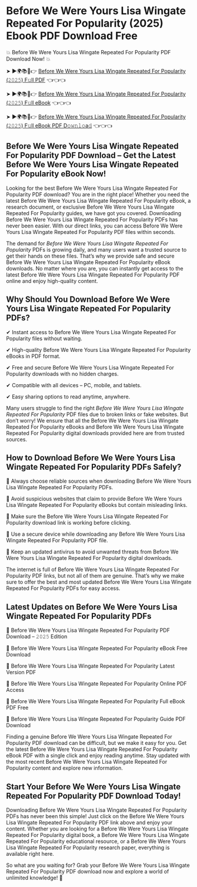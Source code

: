 # Before We Were Yours Lisa Wingate Repeated For Popularity (2025) Ebook PDF Download Free

💥 Before We Were Yours Lisa Wingate Repeated For Popularity PDF Download Now! 💥

➤ ►🌍📚📱👉 [Before We Were Yours Lisa Wingate Repeated For Popularity (𝟸𝟶𝟸𝟻) F𝚞ll PDF](https://getpdf.xyz/before-we-were-yours-lisa-wingate-repeated-for-popularity) 👈👈👈


➤ ►🌍📚📱👉 [Before We Were Yours Lisa Wingate Repeated For Popularity (𝟸𝟶𝟸𝟻) F𝚞ll eBook](https://getpdf.xyz/before-we-were-yours-lisa-wingate-repeated-for-popularity) 👈👈👈


➤ ►🌍📚📱👉 [Before We Were Yours Lisa Wingate Repeated For Popularity (𝟸𝟶𝟸𝟻) F𝚞ll eBook PDF D𝚘𝚠𝚗𝚕𝚘a𝚍](https://getpdf.xyz/before-we-were-yours-lisa-wingate-repeated-for-popularity) 👈👈👈


## Before We Were Yours Lisa Wingate Repeated For Popularity PDF Download – Get the Latest Before We Were Yours Lisa Wingate Repeated For Popularity eBook Now!

Looking for the best Before We Were Yours Lisa Wingate Repeated For Popularity PDF download? You are in the right place! Whether you need the latest Before We Were Yours Lisa Wingate Repeated For Popularity eBook, a research document, or exclusive Before We Were Yours Lisa Wingate Repeated For Popularity guides, we have got you covered. Downloading Before We Were Yours Lisa Wingate Repeated For Popularity PDFs has never been easier. With our direct links, you can access Before We Were Yours Lisa Wingate Repeated For Popularity PDF files within seconds.

The demand for *Before We Were Yours Lisa Wingate Repeated For Popularity* PDFs is growing daily, and many users want a trusted source to get their hands on these files. That’s why we provide safe and secure Before We Were Yours Lisa Wingate Repeated For Popularity eBook downloads. No matter where you are, you can instantly get access to the latest Before We Were Yours Lisa Wingate Repeated For Popularity PDF online and enjoy high-quality content.

## Why Should You Download Before We Were Yours Lisa Wingate Repeated For Popularity PDFs?

✔ Instant access to Before We Were Yours Lisa Wingate Repeated For Popularity files without waiting.

✔ High-quality Before We Were Yours Lisa Wingate Repeated For Popularity eBooks in PDF format.

✔ Free and secure Before We Were Yours Lisa Wingate Repeated For Popularity downloads with no hidden charges.

✔ Compatible with all devices – PC, mobile, and tablets.

✔ Easy sharing options to read anytime, anywhere.

Many users struggle to find the right *Before We Were Yours Lisa Wingate Repeated For Popularity* PDF files due to broken links or fake websites. But don’t worry! We ensure that all the Before We Were Yours Lisa Wingate Repeated For Popularity eBooks and Before We Were Yours Lisa Wingate Repeated For Popularity digital downloads provided here are from trusted sources.

## How to Download Before We Were Yours Lisa Wingate Repeated For Popularity PDFs Safely?

📌 Always choose reliable sources when downloading Before We Were Yours Lisa Wingate Repeated For Popularity PDFs.

📌 Avoid suspicious websites that claim to provide Before We Were Yours Lisa Wingate Repeated For Popularity eBooks but contain misleading links.

📌 Make sure the Before We Were Yours Lisa Wingate Repeated For Popularity download link is working before clicking.

📌 Use a secure device while downloading any Before We Were Yours Lisa Wingate Repeated For Popularity PDF file.

📌 Keep an updated antivirus to avoid unwanted threats from Before We Were Yours Lisa Wingate Repeated For Popularity digital downloads.

The internet is full of Before We Were Yours Lisa Wingate Repeated For Popularity PDF links, but not all of them are genuine. That’s why we make sure to offer the best and most updated Before We Were Yours Lisa Wingate Repeated For Popularity PDFs for easy access.

## Latest Updates on Before We Were Yours Lisa Wingate Repeated For Popularity PDFs

🔹 Before We Were Yours Lisa Wingate Repeated For Popularity PDF Download – 𝟸𝟶𝟸𝟻 Edition

🔹 Before We Were Yours Lisa Wingate Repeated For Popularity eBook Free Download

🔹 Before We Were Yours Lisa Wingate Repeated For Popularity Latest Version PDF

🔹 Before We Were Yours Lisa Wingate Repeated For Popularity Online PDF Access

🔹 Before We Were Yours Lisa Wingate Repeated For Popularity Full eBook PDF Free

🔹 Before We Were Yours Lisa Wingate Repeated For Popularity Guide PDF Download

Finding a genuine Before We Were Yours Lisa Wingate Repeated For Popularity PDF download can be difficult, but we make it easy for you. Get the latest Before We Were Yours Lisa Wingate Repeated For Popularity eBook PDF with a single click and enjoy reading anytime. Stay updated with the most recent Before We Were Yours Lisa Wingate Repeated For Popularity content and explore new information.

## Start Your Before We Were Yours Lisa Wingate Repeated For Popularity PDF Download Today!

Downloading Before We Were Yours Lisa Wingate Repeated For Popularity PDFs has never been this simple! Just click on the Before We Were Yours Lisa Wingate Repeated For Popularity PDF link above and enjoy your content. Whether you are looking for a Before We Were Yours Lisa Wingate Repeated For Popularity digital book, a Before We Were Yours Lisa Wingate Repeated For Popularity educational resource, or a Before We Were Yours Lisa Wingate Repeated For Popularity research paper, everything is available right here.

So what are you waiting for? Grab your Before We Were Yours Lisa Wingate Repeated For Popularity PDF download now and explore a world of unlimited knowledge! 🚀